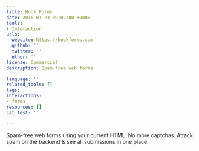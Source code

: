 ```yaml
---
title: Hook Forms
date: 2016-01-23 09:02:00 +0000
tools:
- Interaction
urls:
  website: https://hookforms.com
  github: ''
  twitter: ''
  other: ''
license: Commercial
description: Spam-free web forms

language: ''
related_tools: []
tags:
interactions:
- forms
resources: []
cat_test: ''

---
```

Spam-free web forms using your current HTML. No more captchas.  Attack spam on the backend & see all submissions in one place.
